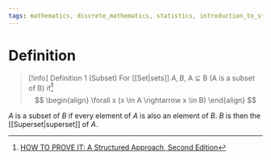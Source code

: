 ```yaml
---
tags: mathematics, discrete_mathematics, statistics, introduction_to_statistics
---
```


# Definition

> [!info] Definition 1 (Subset)
> For [[Set|sets]] $A, B$, A $\subseteq$ B (A is a subset of B) if[^1]
> $$
> \begin{align}
> \forall x (x \in A \rightarrow x \in B)
> \end{align}
> $$

$A$ is a subset of $B$ if every element of $A$ is also an element of $B$. $B$ is then the [[Superset|superset]] of $A$.

[^1]: [HOW TO PROVE IT: A Structured Approach, Second Edition](zotero://open-pdf/library/items/THI2Q4PN?page=54)